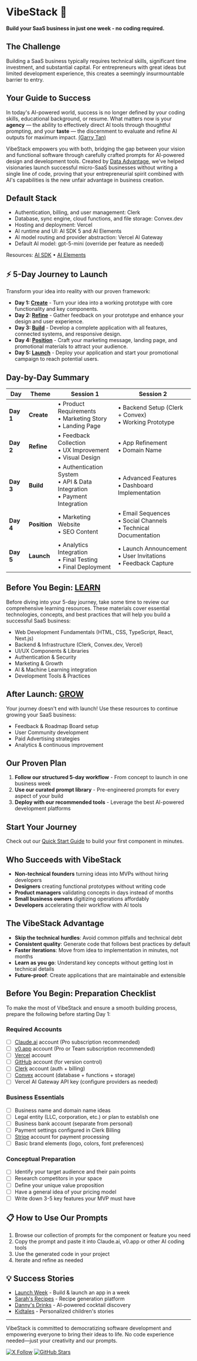 # VibeStack 🚀

**Build your SaaS business in just one week - no coding required.**

## The Challenge

Building a SaaS business typically requires technical skills, significant time investment, and substantial capital. For entrepreneurs with great ideas but limited development experience, this creates a seemingly insurmountable barrier to entry.

## Your Guide to Success
In today's AI-powered world, success is no longer defined by your coding skills, educational background, or resume. What matters now is your **agency** — the ability to effectively direct AI tools through thoughtful prompting, and your **taste** — the discernment to evaluate and refine AI outputs for maximum impact. [(Garry Tan)](https://x.com/garrytan/status/1914363647897559231)

VibeStack empowers you with both, bridging the gap between your vision and functional software through carefully crafted prompts for AI-powered design and development tools. Created by [Data Advantage](https://www.buildadataadvantage.com), we've helped visionaries launch successful micro-SaaS businesses without writing a single line of code, proving that your entrepreneurial spirit combined with AI's capabilities is the new unfair advantage in business creation.

## Default Stack

- Authentication, billing, and user management: Clerk
- Database, sync engine, cloud functions, and file storage: Convex.dev
- Hosting and deployment: Vercel
- AI runtime and UI: AI SDK 5 and AI Elements
- AI model routing and provider abstraction: Vercel AI Gateway
- Default AI model: gpt-5-mini (override per feature as needed)

Resources: [AI SDK](https://ai-sdk.dev/) • [AI Elements](https://ai-sdk.dev/elements/overview)

## ⚡ 5-Day Journey to Launch

Transform your idea into reality with our proven framework:

- **Day 1: [Create](1-create/README.md)** - Turn your idea into a working prototype with core functionality and key components.
- **Day 2: [Refine](2-refine/README.md)** - Gather feedback on your prototype and enhance your design and user experience.
- **Day 3: [Build](3-build/README.md)** - Develop a complete application with all features, connected systems, and responsive design.
- **Day 4: [Position](4-position/README.md)** - Craft your marketing message, landing page, and promotional materials to attract your audience.
- **Day 5: [Launch](5-launch/README.md)** - Deploy your application and start your promotional campaign to reach potential users.

## Day-by-Day Summary

| Day | Theme | Session 1 | Session 2 |
|-----|-------|-----------|-----------|
| **Day 1** | **Create** | • Product Requirements<br>• Marketing Story<br>• Landing Page | • Backend Setup (Clerk + Convex)<br>• Working Prototype |
| **Day 2** | **Refine** | • Feedback Collection<br>• UX Improvement<br>• Visual Design | • App Refinement<br>• Domain Name |
| **Day 3** | **Build** | • Authentication System<br>• API & Data Integration<br>• Payment Integration | • Advanced Features<br>• Dashboard Implementation |
| **Day 4** | **Position** | • Marketing Website<br>• SEO Content | • Email Sequences<br>• Social Channels<br>• Technical Documentation |
| **Day 5** | **Launch** | • Analytics Integration<br>• Final Testing<br>• Final Deployment | • Launch Announcement<br>• User Invitations<br>• Feedback Capture |

## Before You Begin: [LEARN](0-learn/README.md)

Before diving into your 5-day journey, take some time to review our comprehensive learning resources. These materials cover essential technologies, concepts, and best practices that will help you build a successful SaaS business:

- Web Development Fundamentals (HTML, CSS, TypeScript, React, Next.js)
- Backend & Infrastructure (Clerk, Convex.dev, Vercel)
- UI/UX Components & Libraries
- Authentication & Security
- Marketing & Growth
- AI & Machine Learning integration
- Development Tools & Practices

## After Launch: [GROW](6-grow/README.md)

Your journey doesn't end with launch! Use these resources to continue growing your SaaS business:

- Feedback & Roadmap Board setup
- User Community development
- Paid Advertising strategies
- Analytics & continuous improvement

## Our Proven Plan

1. **Follow our structured 5-day workflow** - From concept to launch in one business week
2. **Use our curated prompt library** - Pre-engineered prompts for every aspect of your build
3. **Deploy with our recommended tools** - Leverage the best AI-powered development platforms

## Start Your Journey

Check out our [Quick Start Guide](./docs/quick-start.md) to build your first component in minutes.

## Who Succeeds with VibeStack

- **Non-technical founders** turning ideas into MVPs without hiring developers
- **Designers** creating functional prototypes without writing code
- **Product managers** validating concepts in days instead of months
- **Small business owners** digitizing operations affordably
- **Developers** accelerating their workflow with AI tools

## The VibeStack Advantage

- **Skip the technical hurdles**: Avoid common pitfalls and technical debt
- **Consistent quality**: Generate code that follows best practices by default
- **Faster iterations**: Move from idea to implementation in minutes, not months
- **Learn as you go**: Understand key concepts without getting lost in technical details
- **Future-proof**: Create applications that are maintainable and extensible

## Before You Begin: Preparation Checklist

To make the most of VibeStack and ensure a smooth building process, prepare the following before starting Day 1:

### Required Accounts
- [ ] [Claude.ai](https://claude.ai) account (Pro subscription recommended)
- [ ] [v0.app](https://v0.app) account (Pro or Team subscription recommended)
- [ ] [Vercel](https://vercel.com) account
- [ ] [GitHub](https://github.com) account (for version control)
- [ ] [Clerk](https://clerk.com) account (auth + billing)
- [ ] [Convex](https://convex.dev) account (database + functions + storage)
- [ ] Vercel AI Gateway API key (configure providers as needed)

### Business Essentials
- [ ] Business name and domain name ideas
- [ ] Legal entity (LLC, corporation, etc.) or plan to establish one
- [ ] Business bank account (separate from personal)
- [ ] Payment settings configured in Clerk Billing
- [ ] [Stripe](https://stripe.com) account for payment processing
- [ ] Basic brand elements (logo, colors, font preferences)

### Conceptual Preparation
- [ ] Identify your target audience and their pain points
- [ ] Research competitors in your space
- [ ] Define your unique value proposition
- [ ] Have a general idea of your pricing model
- [ ] Write down 3-5 key features your MVP must have

## 📋 How to Use Our Prompts

1. Browse our collection of prompts for the component or feature you need
2. Copy the prompt and paste it into Claude.ai, v0.app or other AI coding tools
3. Use the generated code in your project
4. Iterate and refine as needed

## 💡 Success Stories

- [Launch Week](https://www.launchweek.ai) - Build & launch an app in a week
- [Sarah's Recipes](https://www.sarahsrecipes.ai) - Recipe generation platform
- [Danny's Drinks](https://www.dannysdrinks.ai) - AI-powered cocktail discovery
- [Kidtales](https://www.kidtales.io) - Personalized children's stories

---

VibeStack is committed to democratizing software development and empowering everyone to bring their ideas to life. No code experience needed—just your creativity and our prompts.

[![X Follow](https://img.shields.io/twitter/follow/DataAdvantageAI?style=social)](https://x.com/dataadvantageai)
[![GitHub Stars](https://img.shields.io/github/stars/vibestack/vibestack?style=social)](https://github.com/Data-Advantage/vibestack)